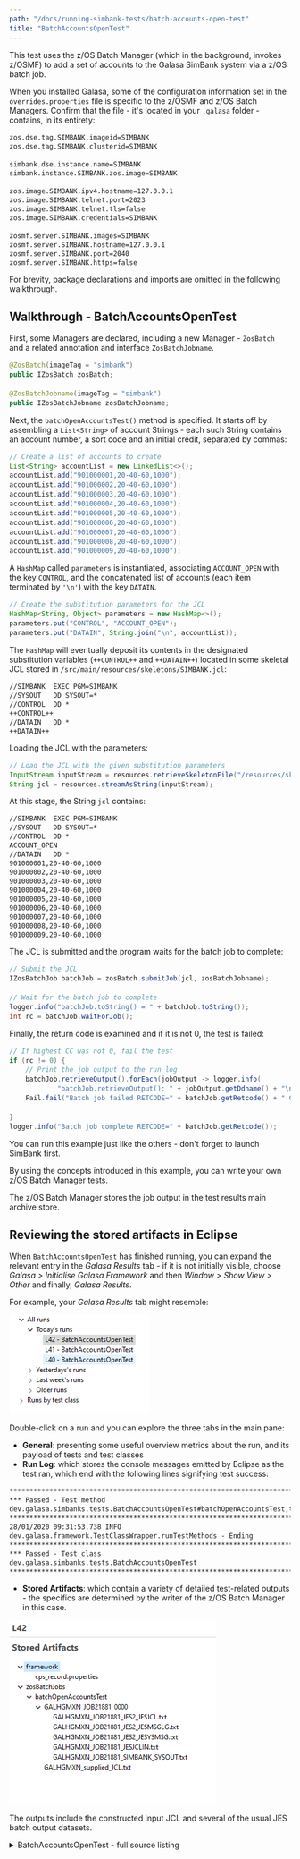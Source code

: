 ```yaml
---
path: "/docs/running-simbank-tests/batch-accounts-open-test"
title: "BatchAccountsOpenTest"
---
```

This test uses the z/OS Batch Manager (which in the background, invokes z/OSMF) to add a set of accounts to the Galasa SimBank system via a z/OS batch job.

When you installed Galasa, some of the configuration information set in the `overrides.properties` file is specific to the z/OSMF and z/OS Batch Managers. Confirm that the file - it's located in your `.galasa` folder - contains, in its entirety:

```properties
zos.dse.tag.SIMBANK.imageid=SIMBANK
zos.dse.tag.SIMBANK.clusterid=SIMBANK

simbank.dse.instance.name=SIMBANK
simbank.instance.SIMBANK.zos.image=SIMBANK

zos.image.SIMBANK.ipv4.hostname=127.0.0.1
zos.image.SIMBANK.telnet.port=2023
zos.image.SIMBANK.telnet.tls=false
zos.image.SIMBANK.credentials=SIMBANK

zosmf.server.SIMBANK.images=SIMBANK
zosmf.server.SIMBANK.hostname=127.0.0.1
zosmf.server.SIMBANK.port=2040
zosmf.server.SIMBANK.https=false
```

For brevity, package declarations and imports are omitted in the following walkthrough.

## Walkthrough - BatchAccountsOpenTest

First, some Managers are declared, including a new Manager - `ZosBatch` and a related annotation and interface `ZosBatchJobname`.

```java
@ZosBatch(imageTag = "simbank")
public IZosBatch zosBatch;

@ZosBatchJobname(imageTag = "simbank")
public IZosBatchJobname zosBatchJobname;
```
Next, the `batchOpenAccountsTest()` method is specified. It starts off by assembling a `List<String>` of account Strings - each such String contains an account number, a sort code and an initial credit, separated by commas:

```java
// Create a list of accounts to create
List<String> accountList = new LinkedList<>();
accountList.add("901000001,20-40-60,1000");
accountList.add("901000002,20-40-60,1000");
accountList.add("901000003,20-40-60,1000");
accountList.add("901000004,20-40-60,1000");
accountList.add("901000005,20-40-60,1000");
accountList.add("901000006,20-40-60,1000");
accountList.add("901000007,20-40-60,1000");
accountList.add("901000008,20-40-60,1000");
accountList.add("901000009,20-40-60,1000");
```

A `HashMap` called `parameters` is instantiated, associating `ACCOUNT_OPEN` with the key `CONTROL`, and the concatenated list of accounts (each item terminated by `'\n'`) with the key `DATAIN`.

```java
// Create the substitution parameters for the JCL
HashMap<String, Object> parameters = new HashMap<>();
parameters.put("CONTROL", "ACCOUNT_OPEN");
parameters.put("DATAIN", String.join("\n", accountList));
```

The `HashMap` will eventually deposit its contents in the designated substitution variables (`++CONTROL++` and `++DATAIN++`) located in some skeletal JCL stored in `/src/main/resources/skeletons/SIMBANK.jcl`:

```
//SIMBANK  EXEC PGM=SIMBANK
//SYSOUT   DD SYSOUT=*
//CONTROL  DD *
++CONTROL++
//DATAIN   DD *
++DATAIN++
```
Loading the JCL with the parameters:
```java
// Load the JCL with the given substitution parameters
InputStream inputStream = resources.retrieveSkeletonFile("/resources/skeletons/SIMBANK.jcl", parameters);
String jcl = resources.streamAsString(inputStream);
```
At this stage, the String `jcl` contains:
```
//SIMBANK  EXEC PGM=SIMBANK
//SYSOUT   DD SYSOUT=*
//CONTROL  DD *
ACCOUNT_OPEN
//DATAIN   DD *
901000001,20-40-60,1000
901000002,20-40-60,1000
901000003,20-40-60,1000
901000004,20-40-60,1000
901000005,20-40-60,1000
901000006,20-40-60,1000
901000007,20-40-60,1000
901000008,20-40-60,1000
901000009,20-40-60,1000
```
The JCL is submitted and the program waits for the batch job to complete:
```java
// Submit the JCL
IZosBatchJob batchJob = zosBatch.submitJob(jcl, zosBatchJobname);

// Wait for the batch job to complete
logger.info("batchJob.toString() = " + batchJob.toString());
int rc = batchJob.waitForJob();
```
Finally, the return code is examined and if it is not 0, the test is failed:
```java
// If highest CC was not 0, fail the test
if (rc != 0) {
	// Print the job output to the run log
	batchJob.retrieveOutput().forEach(jobOutput -> logger.info(
			"batchJob.retrieveOutput(): " + jobOutput.getDdname() + "\n" + jobOutput.getRecords() + "\n"));
	Fail.fail("Batch job failed RETCODE=" + batchJob.getRetcode() + " Check batch job output");

}
logger.info("Batch job complete RETCODE=" + batchJob.getRetcode());
```
You can run this example just like the others - don't forget to launch SimBank first.

By using the concepts introduced in this example, you can write your own z/OS Batch Manager tests.

The z/OS Batch Manager stores the job output in the test results main archive store.

## Reviewing the stored artifacts in Eclipse
When `BatchAccountsOpenTest` has finished running, you can expand the relevant entry in the *Galasa Results* tab - if it is not initially visible, choose *Galasa > Initialise Galasa Framework* and then *Window > Show View > Other* and finally, *Galasa Results*. 

For example, your *Galasa Results* tab might resemble:

![Galasa Results](./galasa-results.png)

Double-click on a run and you can explore the three tabs in the main pane:

* <b>General</b>: presenting some useful overview metrics about the run, and its payload of tests and test classes
* <b>Run Log</b>: which stores the console messages emitted by Eclipse as the test ran, which end with the following lines signifying test success:

```
****************************************************************************************************
*** Passed - Test method dev.galasa.simbanks.tests.BatchAccountsOpenTest#batchOpenAccountsTest,type=Test
****************************************************************************************************
28/01/2020 09:31:53.738 INFO dev.galasa.framework.TestClassWrapper.runTestMethods - Ending
****************************************************************************************************
*** Passed - Test class dev.galasa.simbanks.tests.BatchAccountsOpenTest
****************************************************************************************************

```

* <b>Stored Artifacts</b>: which contain a variety of detailed test-related outputs - the specifics are determined by the writer of the z/OS Batch Manager in this case.

![Stored Artifacts](./stored-artifacts.png)

The outputs include the constructed input JCL and several of the usual JES batch output datasets.

<details>
<summary>BatchAccountsOpenTest - full source listing</summary>

```java
package dev.galasa.simbanks.tests;

import java.io.IOException;
import java.io.InputStream;
import java.util.HashMap;
import java.util.LinkedList;
import java.util.List;

import org.apache.commons.logging.Log;
import org.assertj.core.api.Fail;

import dev.galasa.Test;
import dev.galasa.artifact.ArtifactManager;
import dev.galasa.artifact.IArtifactManager;
import dev.galasa.artifact.IBundleResources;
import dev.galasa.artifact.TestBundleResourceException;
import dev.galasa.core.manager.Logger;
import dev.galasa.zos.IZosImage;
import dev.galasa.zos.ZosImage;
import dev.galasa.zosbatch.IZosBatch;
import dev.galasa.zosbatch.IZosBatchJob;
import dev.galasa.zosbatch.IZosBatchJobname;
import dev.galasa.zosbatch.ZosBatch;
import dev.galasa.zosbatch.ZosBatchException;
import dev.galasa.zosbatch.ZosBatchJobname;

@Test
public class BatchAccountsOpenTest {

	@ZosImage(imageTag = "simbank")
	public IZosImage image;

	@ZosBatch(imageTag = "simbank")
	public IZosBatch zosBatch;

	@ZosBatchJobname(imageTag = "simbank")
	public IZosBatchJobname zosBatchJobname;

	@ArtifactManager
	public IArtifactManager artifacts;

	@Logger
	public Log logger;

	/**
	 * Test which uses the SIMBANK batch job to open a number of new accounts. The
	 * test passes if the job completes successfully (RC=0000)
	 * 
	 * @throws TestBundleResourceException
	 * @throws IOException
	 * @throws ZosBatchException
	 */
	@Test
	public void batchOpenAccountsTest() throws TestBundleResourceException, IOException, ZosBatchException {
		// Create a list of accounts to create
		List<String> accountList = new LinkedList<>();
		accountList.add("901000001,20-40-60,1000");
		accountList.add("901000002,20-40-60,1000");
		accountList.add("901000003,20-40-60,1000");
		accountList.add("901000004,20-40-60,1000");
		accountList.add("901000005,20-40-60,1000");
		accountList.add("901000006,20-40-60,1000");
		accountList.add("901000007,20-40-60,1000");
		accountList.add("901000008,20-40-60,1000");
		accountList.add("901000009,20-40-60,1000");

		// Create the substitution parameters for the JCL
		HashMap<String, Object> parameters = new HashMap<>();
		parameters.put("CONTROL", "ACCOUNT_OPEN");
		parameters.put("DATAIN", String.join("\n", accountList));

		// Load the JCL with the given substitution parameters
		IBundleResources resources = artifacts.getBundleResources(this.getClass());
		InputStream inputStream = resources.retrieveSkeletonFile("/resources/skeletons/SIMBANK.jcl", parameters);
		String jcl = resources.streamAsString(inputStream);

		// Submit the JCL
		IZosBatchJob batchJob = zosBatch.submitJob(jcl, zosBatchJobname);

		// Wait for the batch job to complete
		logger.info("batchJob.toString() = " + batchJob.toString());
		int rc = batchJob.waitForJob();

		// If highest CC was not 0, fail the test
		if (rc != 0) {
			// Print the job output to the run log
			batchJob.retrieveOutput().forEach(jobOutput -> logger.info(
					"batchJob.retrieveOutput(): " + jobOutput.getDdname() + "\n" + jobOutput.getRecords() + "\n"));
			Fail.fail("Batch job failed RETCODE=" + batchJob.getRetcode() + " Check batch job output");

		}
		logger.info("Batch job complete RETCODE=" + batchJob.getRetcode());
	}
}

```
</details>
